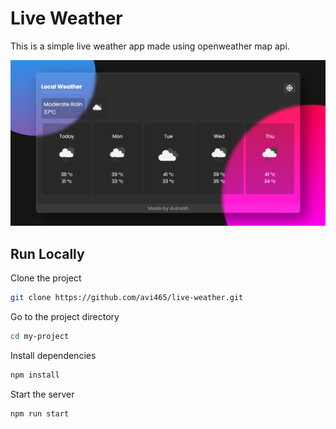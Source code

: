 
# Live Weather

This is a simple live weather app made using openweather map api.

![App Screenshot](https://github.com/avi465/live-weather/blob/master/images/image1.png)


## Run Locally

Clone the project

```bash
git clone https://github.com/avi465/live-weather.git
```

Go to the project directory

```bash
cd my-project
```

Install dependencies

```bash
npm install
```

Start the server

```bash
npm run start
```

